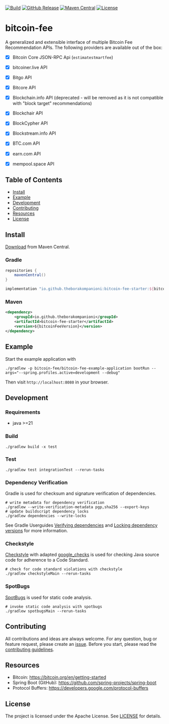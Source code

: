 [![Build](https://github.com/theborakompanioni/bitcoin-fee/actions/workflows/build.yml/badge.svg)](https://github.com/theborakompanioni/bitcoin-fee/actions/workflows/build.yml)
[![GitHub Release](https://img.shields.io/github/release/theborakompanioni/bitcoin-fee.svg?maxAge=3600)](https://github.com/theborakompanioni/bitcoin-fee/releases/latest)
[![Maven Central](https://img.shields.io/maven-central/v/io.github.theborakompanioni/bitcoin-fee-starter.svg?maxAge=3600)](https://search.maven.org/#search|g%3A%22io.github.theborakompanioni%22)
[![License](https://img.shields.io/github/license/theborakompanioni/bitcoin-fee.svg?maxAge=2592000)](https://github.com/theborakompanioni/bitcoin-fee/blob/master/LICENSE)


bitcoin-fee
===

A generalized and extensible interface of multiple Bitcoin Fee Recommendation APIs.
The following providers are available out of the box:
- [x] Bitcoin Core JSON-RPC Api (`estimatestmartfee`)
- [x] bitcoiner.live API
- [x] Bitgo API
- [x] Bitcore API
- [x] Blockchain.info API (deprecated - will be removed as it is not compatible with "block target" recommendations)
- [x] Blockchair API
- [x] BlockCypher API
- [x] Blockstream.info API
- [x] BTC.com API
- [x] earn.com API
- [x] mempool.space API


## Table of Contents

- [Install](#install)
- [Example](#example)
- [Development](#development)
- [Contributing](#contributing)
- [Resources](#resources)
- [License](#license)


## Install

[Download](https://search.maven.org/#search|g%3A%22io.github.theborakompanioni%22) from Maven Central.

### Gradle
```groovy
repositories {
    mavenCentral()
}
```

```groovy
implementation "io.github.theborakompanioni:bitcoin-fee-starter:${bitcoinFeeVersion}"
```

### Maven
```xml
<dependency>
    <groupId>io.github.theborakompanioni</groupId>
    <artifactId>bitcoin-fee-starter</artifactId>
    <version>${bitcoinFeeVersion}</version>
</dependency>
```

## Example
Start the example application with
```shell
./gradlew -p bitcoin-fee/bitcoin-fee-example-application bootRun --args="--spring.profiles.active=development --debug"
```

Then visit `http://localhost:8080` in your browser.

## Development

### Requirements
- java >=21

### Build
```shell script
./gradlew build -x test
```
 
### Test
```shell script
./gradlew test integrationTest --rerun-tasks
```

### Dependency Verification
Gradle is used for checksum and signature verification of dependencies.

```shell script
# write metadata for dependency verification
./gradlew --write-verification-metadata pgp,sha256 --export-keys
# update buildscript dependency locks
./gradlew dependencies --write-locks
```

See Gradle Userguides [Verifying dependencies](https://docs.gradle.org/current/userguide/dependency_verification.html)
and [Locking dependency versions](https://docs.gradle.org/current/userguide/dependency_locking.html)
for more information.

### Checkstyle
[Checkstyle](https://github.com/checkstyle/checkstyle) with adapted [google_checks](https://github.com/checkstyle/checkstyle/blob/master/src/main/resources/google_checks.xml)
is used for checking Java source code for adherence to a Code Standard.

```shell script
# check for code standard violations with checkstyle
./gradlew checkstyleMain --rerun-tasks
```

### SpotBugs
[SpotBugs](https://spotbugs.github.io/) is used for static code analysis.

```shell script
# invoke static code analysis with spotbugs
./gradlew spotbugsMain --rerun-tasks
```


## Contributing
All contributions and ideas are always welcome. For any question, bug or feature request, 
please create an [issue](https://github.com/theborakompanioni/bitcoin-fee/issues). 
Before you start, please read the [contributing guidelines](contributing.md).


## Resources

- Bitcoin: https://bitcoin.org/en/getting-started
- Spring Boot (GitHub): https://github.com/spring-projects/spring-boot
- Protocol Buffers: https://developers.google.com/protocol-buffers


## License

The project is licensed under the Apache License. See [LICENSE](LICENSE) for details.
